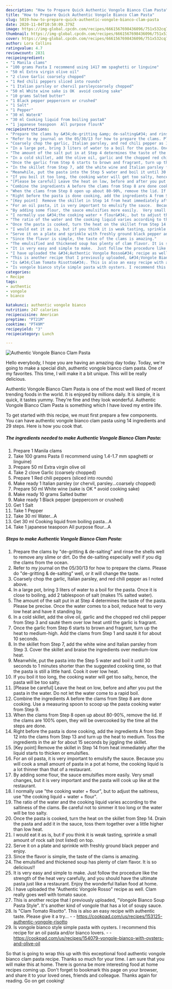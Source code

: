 ```yaml
---
description: "How to Prepare Quick Authentic Vongole Bianco Clam Pasta"
title: "How to Prepare Quick Authentic Vongole Bianco Clam Pasta"
slug: 5019-how-to-prepare-quick-authentic-vongole-bianco-clam-pasta
date: 2020-11-04T10:50:09.379Z
image: https://img-global.cpcdn.com/recipes/6661567698436096/751x532cq70/authentic-vongole-bianco-clam-pasta-recipe-main-photo.jpg
thumbnail: https://img-global.cpcdn.com/recipes/6661567698436096/751x532cq70/authentic-vongole-bianco-clam-pasta-recipe-main-photo.jpg
cover: https://img-global.cpcdn.com/recipes/6661567698436096/751x532cq70/authentic-vongole-bianco-clam-pasta-recipe-main-photo.jpg
author: Lora Collins
ratingvalue: 4.7
reviewcount: 2831
recipeingredient:
- "1 Manila clams"
- "100 grams Pasta I recommend using 1417 mm spaghetti or linguine"
- "50 ml Extra virgin olive oil"
- "2 clove Garlic coarsely chopped"
- "1 Red chili peppers sliced into rounds"
- "1 Italian parsley or chervil parsleycoarsely chopped"
- "50 ml White wine sake is OK  avoid cooking sake"
- "10 grams Salted butter"
- "1 Black pepper peppercorn or crushed"
- "1 Salt"
- "1 Pepper"
- "30 ml WaterA"
- "30 ml Cooking liquid from boiling pastaA"
- "1 japanese teaspoon  All purpose flourA"
recipeinstructions:
- "Prepare the clams by &#34;de-gritting &amp; de-salting&#34; and rinse the shells well to remove any slime or dirt. Do the de-salting especially well if you dig the clams from the ocean."
- "Refer to my journal on the 05/30/13 for how to prepare the clams. Please do &#34;de-gritting &amp; de-salting&#34; well, or it will change the taste."
- "Coarsely chop the garlic, Italian parsley, and red chili pepper as I noted above."
- "In a large pot, bring 3 liters of water to a boil for the pasta. Once it is close to boiling, add 2 tablespoon of salt (makes 1% salted water)."
- "The amount of the salt put in at Step 4 determines the taste of the pasta. Please be precise. Once the water comes to a boil, reduce heat to very low heat and have it standing by."
- "In a cold skillet, add the olive oil, garlic and the chopped red chili pepper from Step 3 and sauté them over low heat until the garlic is fragrant."
- "Once the garlic from Step 6 starts to brown and fragrant, turn up the heat to medium-high.  Add the clams from Step 1 and sauté it for about 10 seconds."
- "In the skillet from Step 7, add the white wine and Italian parsley from Step 3. Cover the skillet and braise the ingredients over medium-low heat."
- "Meanwhile, put the pasta into the Step 5 water and boil it until 30 seconds to 1 minutes shorter than the suggested cooking time, so that the pasta is still a little hard. Cook it over low heat."
- "If you boil it too long, the cooking water will get too salty, hence, the pasta will be too salty."
- "[Please be careful] Leave the heat on low, before and after you put the pasta in the water. Do not let the water come to a rapid boil."
- "Combine the ingredients A before the clams from Step 8 are done cooking. Use a measuring spoon to scoop up the pasta cooking water from Step 9."
- "When the clams from Step 8 open up about 80-90%, remove the lid. If the clams are 100% open, they will be overcooked by the time all the steps are done."
- "Right before the pasta is done cooking, add the ingredients A from Step 12 into the clams from Step 13 and turn up the heat to medium.  Toss the ingredients in the air for about 15 seconds by jiggling the skillet."
- "[Key point]  Remove the skillet in Step 14 from heat immediately after the liquid starts to thicken or emulsifies."
- "For an oil pasta, it is very important to emulsify the sauce.  Because you will cook a small amount of pasta in a pot at home, the cooking liquid is a lot thinner than that of a restaurant."
- "By adding some flour, the sauce emulsifies more easily.  Very small changes, but it is very important and the pasta will cook up like at the restaurant."
- "I normally use &#34;the cooking water + flour&#34;, but to adjust the saltiness, use &#34;the cooking liquid + water + flour&#34;."
- "The ratio of the water and the cooking liquid varies according to the saltiness of the clams.   Be careful not to simmer it too long or the water will be too salty."
- "Once the pasta is cooked, turn the heat on the skillet from Step 14.  Drain the pasta and add it in the sauce, toss them together over a little higher than low heat."
- "I would eat it as is, but if you think it is weak tasting, sprinkle a small amount of rock salt (not listed) on top."
- "Serve it on a plate and sprinkle with freshly ground black pepper and enjoy."
- "Since the flavor is simple, the taste of the clams is amazing."
- "The emulsified and thickened soup has plenty of clam flavor. It is so delicious!!"
- "It is very easy and simple to make.  Just follow the procedure like the strength of the heat very carefully, and you should have the ultimate pasta just like a restaurant. Enjoy the wonderful Italian food at home."
- "I have uploaded the &#34;Authentic Vongole Rosso&#34; recipe as well.  Clam really goes well with tomato sauce."
- "This is another recipe that I previously uploaded, &#34;Vongole Bianco Soup Pasta Style&#34;.  It&#39;s another kind of vongole that has a lot of soupy sauce."
- "Is &#34;Clam Tomato Risotto&#34;. This is also an easy recipe with authentic taste. Please give it a try...  https://cookpad.com/us/recipes/153125-authentic-vongole-risotto"
- "Is vongole bianco style simple pasta with oysters. I recommend this recipe for an oil pasta and/or bianco lovers.  https://cookpad.com/us/recipes/154079-vongole-bianco-with-oysters-and-olive-oil"
categories:
- Recipe
tags:
- authentic
- vongole
- bianco

katakunci: authentic vongole bianco 
nutrition: 247 calories
recipecuisine: American
preptime: "PT21M"
cooktime: "PT49M"
recipeyield: "3"
recipecategory: Lunch

---
```



![Authentic Vongole Bianco Clam Pasta](https://img-global.cpcdn.com/recipes/6661567698436096/751x532cq70/authentic-vongole-bianco-clam-pasta-recipe-main-photo.jpg)

Hello everybody, I hope you are having an amazing day today. Today, we're going to make a special dish, authentic vongole bianco clam pasta. One of my favorites. This time, I will make it a bit unique. This will be really delicious.



Authentic Vongole Bianco Clam Pasta is one of the most well liked of recent trending foods in the world. It is enjoyed by millions daily. It is simple, it is quick, it tastes yummy. They're fine and they look wonderful. Authentic Vongole Bianco Clam Pasta is something which I have loved my entire life.


To get started with this recipe, we must first prepare a few components. You can have authentic vongole bianco clam pasta using 14 ingredients and 29 steps. Here is how you cook that.

<!--inarticleads1-->

##### The ingredients needed to make Authentic Vongole Bianco Clam Pasta:

1. Prepare 1 Manila clams
1. Take 100 grams Pasta (I recommend using 1.4-1.7 mm spaghetti or linguine)
1. Prepare 50 ml Extra virgin olive oil
1. Take 2 clove Garlic (coarsely chopped)
1. Prepare 1 Red chili peppers (sliced into rounds)
1. Make ready 1 Italian parsley (or chervil, parsley...coarsely chopped)
1. Prepare 50 ml White wine (sake is OK * avoid cooking sake)
1. Make ready 10 grams Salted butter
1. Make ready 1 Black pepper (peppercorn or crushed)
1. Get 1 Salt
1. Take 1 Pepper
1. Take 30 ml Water...A
1. Get 30 ml Cooking liquid from boiling pasta...A
1. Take 1 japanese teaspoon  All purpose flour...A




<!--inarticleads2-->

##### Steps to make Authentic Vongole Bianco Clam Pasta:

1. Prepare the clams by &#34;de-gritting &amp; de-salting&#34; and rinse the shells well to remove any slime or dirt. Do the de-salting especially well if you dig the clams from the ocean.
1. Refer to my journal on the 05/30/13 for how to prepare the clams. Please do &#34;de-gritting &amp; de-salting&#34; well, or it will change the taste.
1. Coarsely chop the garlic, Italian parsley, and red chili pepper as I noted above.
1. In a large pot, bring 3 liters of water to a boil for the pasta. Once it is close to boiling, add 2 tablespoon of salt (makes 1% salted water).
1. The amount of the salt put in at Step 4 determines the taste of the pasta. Please be precise. Once the water comes to a boil, reduce heat to very low heat and have it standing by.
1. In a cold skillet, add the olive oil, garlic and the chopped red chili pepper from Step 3 and sauté them over low heat until the garlic is fragrant.
1. Once the garlic from Step 6 starts to brown and fragrant, turn up the heat to medium-high.  Add the clams from Step 1 and sauté it for about 10 seconds.
1. In the skillet from Step 7, add the white wine and Italian parsley from Step 3. Cover the skillet and braise the ingredients over medium-low heat.
1. Meanwhile, put the pasta into the Step 5 water and boil it until 30 seconds to 1 minutes shorter than the suggested cooking time, so that the pasta is still a little hard. Cook it over low heat.
1. If you boil it too long, the cooking water will get too salty, hence, the pasta will be too salty.
1. [Please be careful] Leave the heat on low, before and after you put the pasta in the water. Do not let the water come to a rapid boil.
1. Combine the ingredients A before the clams from Step 8 are done cooking. Use a measuring spoon to scoop up the pasta cooking water from Step 9.
1. When the clams from Step 8 open up about 80-90%, remove the lid. If the clams are 100% open, they will be overcooked by the time all the steps are done.
1. Right before the pasta is done cooking, add the ingredients A from Step 12 into the clams from Step 13 and turn up the heat to medium.  Toss the ingredients in the air for about 15 seconds by jiggling the skillet.
1. [Key point]  Remove the skillet in Step 14 from heat immediately after the liquid starts to thicken or emulsifies.
1. For an oil pasta, it is very important to emulsify the sauce.  Because you will cook a small amount of pasta in a pot at home, the cooking liquid is a lot thinner than that of a restaurant.
1. By adding some flour, the sauce emulsifies more easily.  Very small changes, but it is very important and the pasta will cook up like at the restaurant.
1. I normally use &#34;the cooking water + flour&#34;, but to adjust the saltiness, use &#34;the cooking liquid + water + flour&#34;.
1. The ratio of the water and the cooking liquid varies according to the saltiness of the clams.   Be careful not to simmer it too long or the water will be too salty.
1. Once the pasta is cooked, turn the heat on the skillet from Step 14.  Drain the pasta and add it in the sauce, toss them together over a little higher than low heat.
1. I would eat it as is, but if you think it is weak tasting, sprinkle a small amount of rock salt (not listed) on top.
1. Serve it on a plate and sprinkle with freshly ground black pepper and enjoy.
1. Since the flavor is simple, the taste of the clams is amazing.
1. The emulsified and thickened soup has plenty of clam flavor. It is so delicious!!
1. It is very easy and simple to make.  Just follow the procedure like the strength of the heat very carefully, and you should have the ultimate pasta just like a restaurant. Enjoy the wonderful Italian food at home.
1. I have uploaded the &#34;Authentic Vongole Rosso&#34; recipe as well.  Clam really goes well with tomato sauce.
1. This is another recipe that I previously uploaded, &#34;Vongole Bianco Soup Pasta Style&#34;.  It&#39;s another kind of vongole that has a lot of soupy sauce.
1. Is &#34;Clam Tomato Risotto&#34;. This is also an easy recipe with authentic taste. Please give it a try... -  - https://cookpad.com/us/recipes/153125-authentic-vongole-risotto
1. Is vongole bianco style simple pasta with oysters. I recommend this recipe for an oil pasta and/or bianco lovers. -  - https://cookpad.com/us/recipes/154079-vongole-bianco-with-oysters-and-olive-oil




So that is going to wrap this up with this exceptional food authentic vongole bianco clam pasta recipe. Thanks so much for your time. I am sure that you will make this at home. There is gonna be more interesting food at home recipes coming up. Don't forget to bookmark this page on your browser, and share it to your loved ones, friends and colleague. Thanks again for reading. Go on get cooking!
